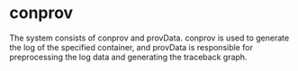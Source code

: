 # conprov

The system consists of conprov and provData. conprov is used to generate the log of the specified container, and provData is responsible for preprocessing the log data and generating the traceback graph.
